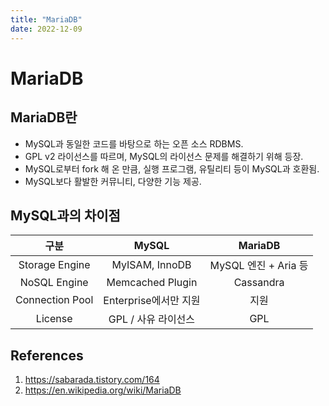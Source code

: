 ```yaml
---
title: "MariaDB"
date: 2022-12-09
---
```


# MariaDB

## MariaDB란

- MySQL과 동일한 코드를 바탕으로 하는 오픈 소스 RDBMS.
- GPL v2 라이선스를 따르며, MySQL의 라이선스 문제를 해결하기 위해 등장.
- MySQL로부터 fork 해 온 만큼, 실행 프로그램, 유틸리티 등이 MySQL과 호환됨.
- MySQL보다 활발한 커뮤니티, 다양한 기능 제공.

## MySQL과의 차이점

|      구분       |         MySQL         |       MariaDB        |
| :-------------: | :-------------------: | :------------------: |
| Storage Engine  |    MyISAM, InnoDB     | MySQL 엔진 + Aria 등 |
|  NoSQL Engine   |   Memcached Plugin    |      Cassandra       |
| Connection Pool | Enterprise에서만 지원 |         지원         |
|     License     |  GPL / 사유 라이선스  |         GPL          |

## References

1. https://sabarada.tistory.com/164
2. https://en.wikipedia.org/wiki/MariaDB
